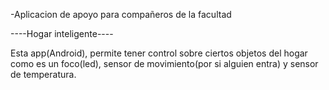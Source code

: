 -Aplicacion de apoyo para compañeros de la facultad

----Hogar inteligente----

Esta app(Android), permite tener control sobre ciertos objetos del hogar como es un foco(led), sensor de movimiento(por si alguien entra) y sensor de temperatura.
